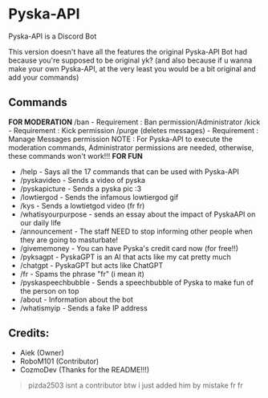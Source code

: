 # Pyska-API
Pyska-API is a Discord Bot

This version doesn't have all the features the original Pyska-API Bot had because you're supposed to be original yk? (and also because if u wanna make your own Pyska-API, at the very least you would be a bit original and add your commands)

## Commands
**FOR MODERATION**
/ban - Requirement : Ban permission/Administrator
/kick - Requirement : Kick permission
/purge (deletes messages) - Requirement : Manage Messages permission
NOTE : For Pyska-API to execute the moderation commands, Administrator permissions are needed, otherwise, these commands won't work!!!
 **FOR FUN**
- /help - Says all the 17 commands that can be used with Pyska-API
- /pyskavideo - Sends a video of pyska
- /pyskapicture - Sends a pyska pic :3
- /lowtiergod - Sends the infamous lowtiergod gif 
- /kys - Sends a lowtietgod video (fr fr)
- /whatisyourpurpose - sends an essay about the impact of PyskaAPI on our daily life
- /announcement - The staff NEED to stop informing other people when they are going to masturbate!
- /givememoney - You can have Pyska's credit card now (for free!!)
- /pyksagpt - PyskaGPT is an AI that acts like my cat pretty much
- /chatgpt - PyskaGPT but acts like ChatGPT
- /fr - Spams the phrase "fr" (i mean it)
- /pyskaspeechbubble - Sends a speechbubble of Pyska to make fun of the person on top
- /about -  Information about the bot
- /whatismyip - Sends a fake IP address

## Credits:
- Aiek (Owner)
- RoboM101 (Contributor)
- CozmoDev (Thanks for the README!!!)

> pizda2503 isnt a contributor btw i just added him by mistake fr fr
